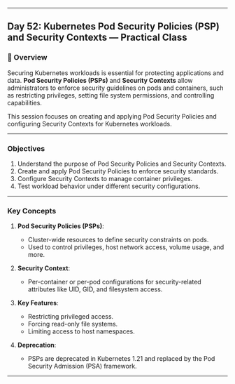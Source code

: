 ﻿---

## Day 52: Kubernetes Pod Security Policies (PSP) and Security Contexts — Practical Class

### 📘 Overview

Securing Kubernetes workloads is essential for protecting applications and data. **Pod Security Policies (PSPs)** and **Security Contexts** allow administrators to enforce security guidelines on pods and containers, such as restricting privileges, setting file system permissions, and controlling capabilities.

This session focuses on creating and applying Pod Security Policies and configuring Security Contexts for Kubernetes workloads.

---

### Objectives

1. Understand the purpose of Pod Security Policies and Security Contexts.
2. Create and apply Pod Security Policies to enforce security standards.
3. Configure Security Contexts to manage container privileges.
4. Test workload behavior under different security configurations.

---

### Key Concepts

1. **Pod Security Policies (PSPs)**:
   - Cluster-wide resources to define security constraints on pods.
   - Used to control privileges, host network access, volume usage, and more.

2. **Security Context**:
   - Per-container or per-pod configurations for security-related attributes like UID, GID, and filesystem access.

3. **Key Features**:
   - Restricting privileged access.
   - Forcing read-only file systems.
   - Limiting access to host namespaces.

4. **Deprecation**:
   - PSPs are deprecated in Kubernetes 1.21 and replaced by the Pod Security Admission (PSA) framework.

---
